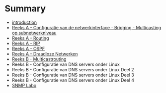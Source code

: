 # Summary

* [introduction](README.md)
* [Reeks A - Configuratie van de netwerkinterface - Bridging - Multicasting op subnetwerkniveau](reeks_a_-_configuratie_van_de_netwerkinterface_-_bridging_-_multicasting_op_subnetwerkniveau.md)
* [Reeks A - Routing](reeks_a_-_routing.md)
* [Reeks A - RIP](reeks_a_-_rip.md)
* [Reeks A - OSPF](reeks_a_-_ospf.md)
* [Reeks A - Draadloze Netwerken](reeks_a_-_draadloze_netwerken.md)
* [Reeks B - Multicastrouting](reeks_b_-_multicastrouting.md)
* Reeks B - Configuratie van DNS servers onder Linux
* Reeks B - Configuratie van DNS servers onder Linux Deel 2
* Reeks B - Configuratie van DNS servers onder Linux Deel 3
* Reeks B - Configuratie van DNS servers onder Linux Deel 4
* [SNMP Labo](snmp_labo.md)

